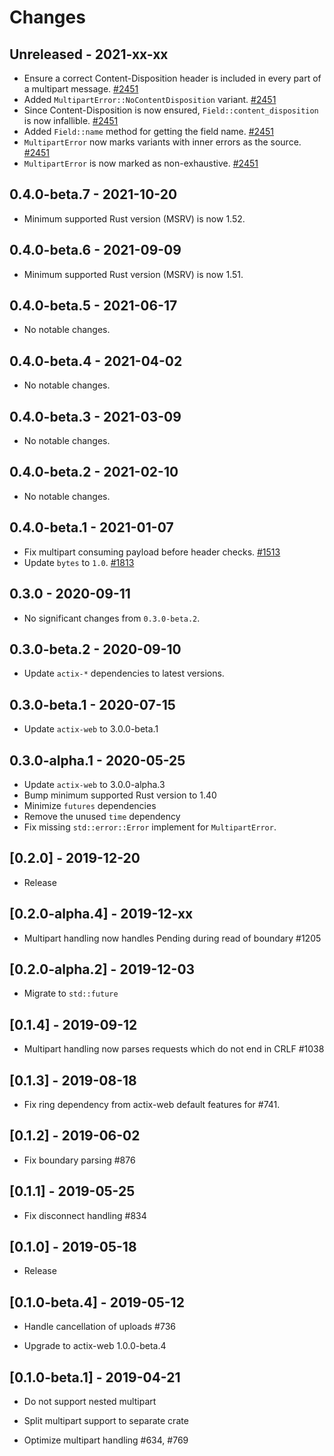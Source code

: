 # Changes

## Unreleased - 2021-xx-xx
* Ensure a correct Content-Disposition header is included in every part of a multipart message. [#2451]
* Added `MultipartError::NoContentDisposition` variant. [#2451]
* Since Content-Disposition is now ensured, `Field::content_disposition` is now infallible. [#2451]
* Added `Field::name` method for getting the field name. [#2451]
* `MultipartError` now marks variants with inner errors as the source. [#2451]
* `MultipartError` is now marked as non-exhaustive. [#2451]

[#2451]: https://github.com/actix/actix-web/pull/2451


## 0.4.0-beta.7 - 2021-10-20
* Minimum supported Rust version (MSRV) is now 1.52.


## 0.4.0-beta.6 - 2021-09-09
* Minimum supported Rust version (MSRV) is now 1.51.


## 0.4.0-beta.5 - 2021-06-17
* No notable changes.


## 0.4.0-beta.4 - 2021-04-02
* No notable changes.


## 0.4.0-beta.3 - 2021-03-09
* No notable changes.


## 0.4.0-beta.2 - 2021-02-10
* No notable changes.


## 0.4.0-beta.1 - 2021-01-07
* Fix multipart consuming payload before header checks. [#1513]
* Update `bytes` to `1.0`. [#1813]

[#1813]: https://github.com/actix/actix-web/pull/1813
[#1513]: https://github.com/actix/actix-web/pull/1513


## 0.3.0 - 2020-09-11
* No significant changes from `0.3.0-beta.2`.


## 0.3.0-beta.2 - 2020-09-10
* Update `actix-*` dependencies to latest versions.


## 0.3.0-beta.1 - 2020-07-15
* Update `actix-web` to 3.0.0-beta.1


## 0.3.0-alpha.1 - 2020-05-25
* Update `actix-web` to 3.0.0-alpha.3
* Bump minimum supported Rust version to 1.40
* Minimize `futures` dependencies
* Remove the unused `time` dependency
* Fix missing `std::error::Error` implement for `MultipartError`.

## [0.2.0] - 2019-12-20

* Release

## [0.2.0-alpha.4] - 2019-12-xx

* Multipart handling now handles Pending during read of boundary #1205

## [0.2.0-alpha.2] - 2019-12-03

* Migrate to `std::future`

## [0.1.4] - 2019-09-12

* Multipart handling now parses requests which do not end in CRLF #1038

## [0.1.3] - 2019-08-18

* Fix ring dependency from actix-web default features for #741.

## [0.1.2] - 2019-06-02

* Fix boundary parsing #876

## [0.1.1] - 2019-05-25

* Fix disconnect handling #834

## [0.1.0] - 2019-05-18

* Release

## [0.1.0-beta.4] - 2019-05-12

* Handle cancellation of uploads #736

* Upgrade to actix-web 1.0.0-beta.4

## [0.1.0-beta.1] - 2019-04-21

* Do not support nested multipart

* Split multipart support to separate crate

* Optimize multipart handling #634, #769
